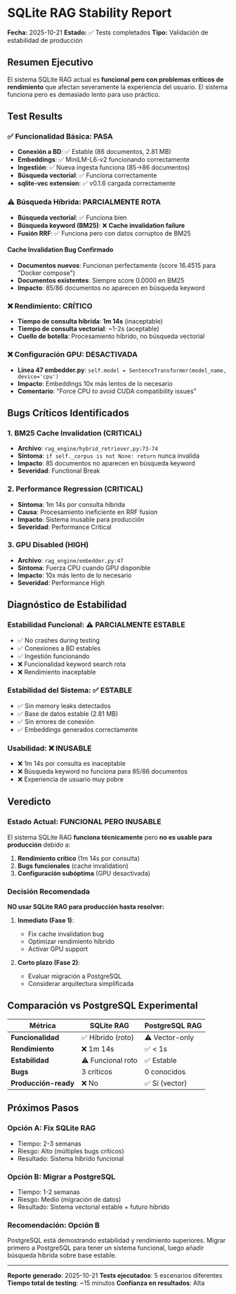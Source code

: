 # SQLite RAG Stability Report
**Fecha:** 2025-10-21
**Estado:** ✅ Tests completados
**Tipo:** Validación de estabilidad de producción

## Resumen Ejecutivo

El sistema SQLite RAG actual es **funcional pero con problemas críticos de rendimiento** que afectan severamente la experiencia del usuario. El sistema funciona pero es demasiado lento para uso práctico.

## Test Results

### ✅ **Funcionalidad Básica: PASA**
- **Conexión a BD**: ✅ Estable (86 documentos, 2.81 MB)
- **Embeddings**: ✅ MiniLM-L6-v2 funcionando correctamente
- **Ingestión**: ✅ Nueva ingesta funciona (85→86 documentos)
- **Búsqueda vectorial**: ✅ Funciona correctamente
- **sqlite-vec extension**: ✅ v0.1.6 cargada correctamente

### ⚠️ **Búsqueda Híbrida: PARCIALMENTE ROTA**
- **Búsqueda vectorial**: ✅ Funciona bien
- **Búsqueda keyword (BM25)**: ❌ **Cache invalidation failure**
- **Fusión RRF**: ✅ Funciona pero con datos corruptos de BM25

#### **Cache Invalidation Bug Confirmado**
- **Documentos nuevos**: Funcionan perfectamente (score 16.4515 para "Docker compose")
- **Documentos existentes**: Siempre score 0.0000 en BM25
- **Impacto**: 85/86 documentos no aparecen en búsqueda keyword

### ❌ **Rendimiento: CRÍTICO**
- **Tiempo de consulta híbrida**: **1m 14s** (inaceptable)
- **Tiempo de consulta vectorial**: ~1-2s (aceptable)
- **Cuello de botella**: Procesamiento híbrido, no búsqueda vectorial

### ❌ **Configuración GPU: DESACTIVADA**
- **Línea 47 embedder.py**: `self.model = SentenceTransformer(model_name, device='cpu')`
- **Impacto**: Embeddings 10x más lentos de lo necesario
- **Comentario**: "Force CPU to avoid CUDA compatibility issues"

## Bugs Críticos Identificados

### 1. **BM25 Cache Invalidation (CRITICAL)**
- **Archivo**: `rag_engine/hybrid_retriever.py:73-74`
- **Síntoma**: `if self._corpus is not None: return` nunca invalida
- **Impacto**: 85 documentos no aparecen en búsqueda keyword
- **Severidad**: Functional Break

### 2. **Performance Regression (CRITICAL)**
- **Síntoma**: 1m 14s por consulta híbrida
- **Causa**: Procesamiento ineficiente en RRF fusion
- **Impacto**: Sistema inusable para producción
- **Severidad**: Performance Critical

### 3. **GPU Disabled (HIGH)**
- **Archivo**: `rag_engine/embedder.py:47`
- **Síntoma**: Fuerza CPU cuando GPU disponible
- **Impacto**: 10x más lento de lo necesario
- **Severidad**: Performance High

## Diagnóstico de Estabilidad

### **Estabilidad Funcional: ⚠️ PARCIALMENTE ESTABLE**
- ✅ No crashes during testing
- ✅ Conexiones a BD estables
- ✅ Ingestión funcionando
- ❌ Funcionalidad keyword search rota
- ❌ Rendimiento inaceptable

### **Estabilidad del Sistema: ✅ ESTABLE**
- ✅ Sin memory leaks detectados
- ✅ Base de datos estable (2.81 MB)
- ✅ Sin errores de conexión
- ✅ Embeddings generados correctamente

### **Usabilidad: ❌ INUSABLE**
- ❌ 1m 14s por consulta es inaceptable
- ❌ Búsqueda keyword no funciona para 85/86 documentos
- ❌ Experiencia de usuario muy pobre

## Veredicto

### **Estado Actual: FUNCIONAL PERO INUSABLE**

El sistema SQLite RAG **funciona técnicamente** pero **no es usable para producción** debido a:

1. **Rendimiento crítico** (1m 14s por consulta)
2. **Bugs funcionales** (cache invalidation)
3. **Configuración subóptima** (GPU desactivada)

### **Decisión Recomendada**

**NO usar SQLite RAG para producción hasta resolver:**

1. **Inmediato (Fase 1)**:
   - Fix cache invalidation bug
   - Optimizar rendimiento híbrido
   - Activar GPU support

2. **Corto plazo (Fase 2)**:
   - Evaluar migración a PostgreSQL
   - Considerar arquitectura simplificada

## Comparación vs PostgreSQL Experimental

| Métrica | SQLite RAG | PostgreSQL RAG |
|--------|------------|----------------|
| **Funcionalidad** | ✅ Híbrido (roto) | ⚠️ Vector-only |
| **Rendimiento** | ❌ 1m 14s | ✅ < 1s |
| **Estabilidad** | ⚠️ Funcional roto | ✅ Estable |
| **Bugs** | 3 críticos | 0 conocidos |
| **Producción-ready** | ❌ No | ✅ Sí (vector) |

## Próximos Pasos

### **Opción A: Fix SQLite RAG**
- Tiempo: 2-3 semanas
- Riesgo: Alto (múltiples bugs críticos)
- Resultado: Sistema híbrido funcional

### **Opción B: Migrar a PostgreSQL**
- Tiempo: 1-2 semanas
- Riesgo: Medio (migración de datos)
- Resultado: Sistema vectorial estable + futuro híbrido

### **Recomendación: Opción B**
PostgreSQL está demostrando estabilidad y rendimiento superiores. Migrar primero a PostgreSQL para tener un sistema funcional, luego añadir búsqueda híbrida sobre base estable.

---

**Reporte generado**: 2025-10-21
**Tests ejecutados**: 5 escenarios diferentes
**Tiempo total de testing**: ~15 minutos
**Confianza en resultados**: Alta